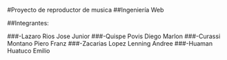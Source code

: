 #Proyecto de reproductor de musica 
##Ingeniería Web

##Integrantes:

###-Lazaro Rios Jose Junior
###-Quispe Povis Diego Marlon
###-Curassi Montano Piero Franz
###-Zacarias Lopez Lenning Andree
###-Huaman Huatuco Emilio
